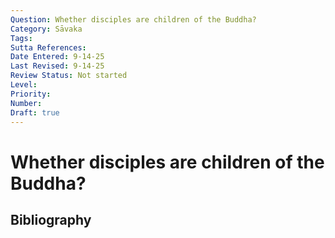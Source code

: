 ```yaml
---
Question: Whether disciples are children of the Buddha?
Category: Sāvaka
Tags: 
Sutta References: 
Date Entered: 9-14-25
Last Revised: 9-14-25
Review Status: Not started
Level: 
Priority: 
Number: 
Draft: true
---
```


# Whether disciples are children of the Buddha?

## Bibliography

<!-- 

Notes:



-->